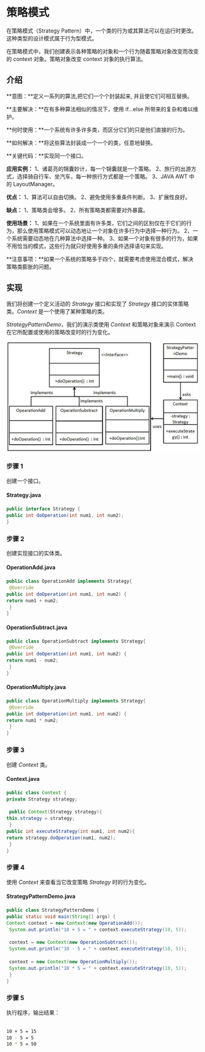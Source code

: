 # 策略模式


在策略模式（Strategy Pattern）中，一个类的行为或其算法可以在运行时更改。这种类型的设计模式属于行为型模式。


在策略模式中，我们创建表示各种策略的对象和一个行为随着策略对象改变而改变的 context 对象。策略对象改变 context 对象的执行算法。


## 介绍

**意图：**定义一系列的算法,把它们一个个封装起来, 并且使它们可相互替换。

**主要解决：**在有多种算法相似的情况下，使用 if...else 所带来的复杂和难以维护。

**何时使用：**一个系统有许多许多类，而区分它们的只是他们直接的行为。

**如何解决：**将这些算法封装成一个一个的类，任意地替换。

**关键代码：**实现同一个接口。

**应用实例：**
1、诸葛亮的锦囊妙计，每一个锦囊就是一个策略。
2、旅行的出游方式，选择骑自行车、坐汽车，每一种旅行方式都是一个策略。
3、JAVA AWT 中的 LayoutManager。

**优点：**
1、算法可以自由切换。
2、避免使用多重条件判断。
3、扩展性良好。



**缺点：**
1、策略类会增多。
2、所有策略类都需要对外暴露。



**使用场景：**
1、如果在一个系统里面有许多类，它们之间的区别仅在于它们的行为，那么使用策略模式可以动态地让一个对象在许多行为中选择一种行为。
2、一个系统需要动态地在几种算法中选择一种。
3、如果一个对象有很多的行为，如果不用恰当的模式，这些行为就只好使用多重的条件选择语句来实现。



**注意事项：**如果一个系统的策略多于四个，就需要考虑使用混合模式，解决策略类膨胀的问题。


## 实现


我们将创建一个定义活动的 *Strategy* 接口和实现了 *Strategy* 接口的实体策略类。*Context* 是一个使用了某种策略的类。

*StrategyPatternDemo*，我们的演示类使用 *Context* 和策略对象来演示 Context 在它所配置或使用的策略改变时的行为变化。

![策略模式的 UML 图](src/_post/设计模式/.策略模式.assets/strategy_pattern_uml_diagram.jpg)

### 步骤 1


创建一个接口。



#### Strategy.java



```java
public interface Strategy {
public int doOperation(int num1, int num2);
}
```



### 步骤 2


创建实现接口的实体类。



#### OperationAdd.java



```java
public class OperationAdd implements Strategy{
 @Override
public int doOperation(int num1, int num2) {
return num1 + num2;
 }
}
```




#### OperationSubtract.java



```java
public class OperationSubtract implements Strategy{
 @Override
public int doOperation(int num1, int num2) {
return num1 - num2;
 }
}
```




#### OperationMultiply.java



```java
public class OperationMultiply implements Strategy{
 @Override
public int doOperation(int num1, int num2) {
return num1 * num2;
 }
}
```



### 步骤 3


创建 *Context* 类。



#### Context.java



```java
public class Context {
private Strategy strategy;

 public Context(Strategy strategy){
this.strategy = strategy;
 }
public int executeStrategy(int num1, int num2){
return strategy.doOperation(num1, num2);
 }
}
```



### 步骤 4


使用 *Context* 来查看当它改变策略 *Strategy* 时的行为变化。



#### StrategyPatternDemo.java



```java
public class StrategyPatternDemo {
public static void main(String[] args) {
Context context = new Context(new OperationAdd()); 
 System.out.println("10 + 5 = " + context.executeStrategy(10, 5));

 context = new Context(new OperationSubtract()); 
 System.out.println("10 - 5 = " + context.executeStrategy(10, 5));

 context = new Context(new OperationMultiply()); 
 System.out.println("10 * 5 = " + context.executeStrategy(10, 5));
 }
}
```



### 步骤 5


执行程序，输出结果：



```sh

10 + 5 = 15
10 - 5 = 5
10 * 5 = 50

```

